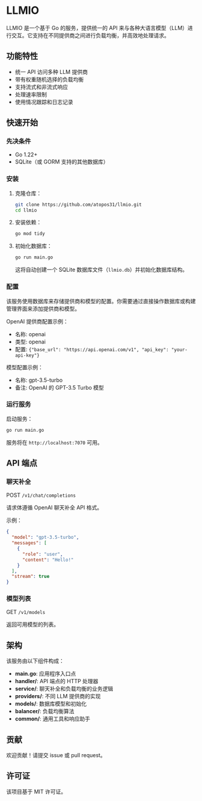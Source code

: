 # LLMIO

LLMIO 是一个基于 Go 的服务，提供统一的 API 来与各种大语言模型（LLM）进行交互。它支持在不同提供商之间进行负载均衡，并高效地处理请求。

## 功能特性

- 统一 API 访问多种 LLM 提供商
- 带有权重随机选择的负载均衡
- 支持流式和非流式响应
- 处理速率限制
- 使用情况跟踪和日志记录

## 快速开始

### 先决条件

- Go 1.22+
- SQLite（或 GORM 支持的其他数据库）

### 安装

1. 克隆仓库：
   ```bash
   git clone https://github.com/atopos31/llmio.git
   cd llmio
   ```

2. 安装依赖：
   ```bash
   go mod tidy
   ```

3. 初始化数据库：
   ```bash
   go run main.go
   ```
   这将自动创建一个 SQLite 数据库文件（`llmio.db`）并初始化数据库结构。

### 配置

该服务使用数据库来存储提供商和模型的配置。你需要通过直接操作数据库或构建管理界面来添加提供商和模型。

OpenAI 提供商配置示例：
- 名称: openai
- 类型: openai
- 配置: `{"base_url": "https://api.openai.com/v1", "api_key": "your-api-key"}`

模型配置示例：
- 名称: gpt-3.5-turbo
- 备注: OpenAI 的 GPT-3.5 Turbo 模型

### 运行服务

启动服务：
```bash
go run main.go
```

服务将在 `http://localhost:7070` 可用。

## API 端点

### 聊天补全

POST `/v1/chat/completions`

请求体遵循 OpenAI 聊天补全 API 格式。

示例：
```json
{
  "model": "gpt-3.5-turbo",
  "messages": [
    {
      "role": "user",
      "content": "Hello!"
    }
  ],
  "stream": true
}
```

### 模型列表

GET `/v1/models`

返回可用模型的列表。

## 架构

该服务由以下组件构成：

- **main.go**: 应用程序入口点
- **handler/**: API 端点的 HTTP 处理器
- **service/**: 聊天补全和负载均衡的业务逻辑
- **providers/**: 不同 LLM 提供商的实现
- **models/**: 数据库模型和初始化
- **balancer/**: 负载均衡算法
- **common/**: 通用工具和响应助手

## 贡献

欢迎贡献！请提交 issue 或 pull request。

## 许可证

该项目基于 MIT 许可证。